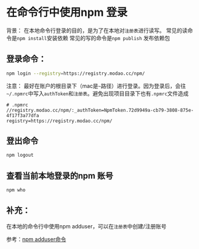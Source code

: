 # 在命令行中使用npm 登录
背景：
在本地命令行登录的目的，是为了在本地对`注册表`进行读写。
常见的读命令是`npm install`安装依赖
常见的写的命令是`npm publish` 发布依赖包


## 登录命令：
```bash
npm login --registry=https://registry.modao.cc/npm/
```
注意：
最好在账户的根目录下（mac是`~`路径）进行登录。因为登录后，会往`~/.npmrc`中写入`authToken`和`注册表`。避免出现项目目录下也有`.npmrc`文件造成

```shell
# .npmrc
//registry.modao.cc/npm/:_authToken=NpmToken.72d9949a-cb79-3808-875e-4f17f3a77dfa
registry=https://registry.modao.cc/npm/
```


## 登出命令
```bash
npm logout
```


## 查看当前本地登录的npm 账号
```bash
npm who
```


## 补充：
在本地的命令行中使用npm adduser，可以在`注册表`中创建/注册账号


参考：[npm adduser命令](https://nodejs.cn/npm/cli/v7/commands/npm-adduser/)
